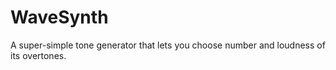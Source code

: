 WaveSynth
=========

A super-simple tone generator that lets you choose number and loudness of its overtones.
